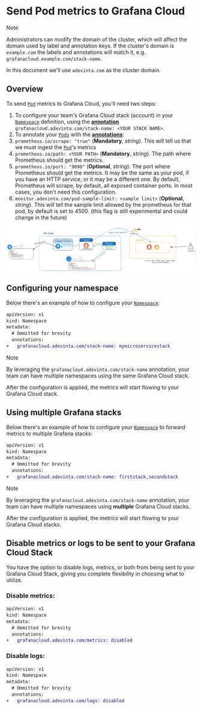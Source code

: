 # Send Pod metrics to Grafana Cloud

> [!NOTE]
> Administrators can modify the domain of the cluster, which will affect the domain used by label and annotation keys.
> If the cluster's domain is `example.com` the labels and annotations will match it, e.g. `grafanacloud.example.com/stack-name`.
>
> In this document we'll use `adevinta.com` as the cluster domain.

## Overview

To send [`Pod`][k8s-pod] metrics to Grafana Cloud, you'll need two steps:

1. To configure your team's Grafana Cloud stack (account) in your [`Namespace`][k8s-namespace] definition, using the **[annotation][k8s-annotation]** `grafanacloud.adevinta.com/stack-name: <YOUR STACK NAME>`.
2. To annotate your [`Pods`][k8s-pod] with the **[annotations][k8s-annotation]**:
  1. `prometheus.io/scrape: "true"` (**Mandatory**, _string_). This will tell us that we must ingest the [`Pod`][k8s-pod]'s metrics
  2. `prometheus.io/path: <YOUR PATH>` (**Mandatory**, _string_). The path where Prometheus should get the metrics.
  3. `prometheus.io/port: "9090"` (**Optional**, _string_). The port where Prometheus should get the metrics. It may be the same as your pod, if you have an HTTP service, or it may be a different one. By default, Prometheus will scrape, by default, all exposed container ports. In most cases, you don't need this configuration.
  4. `monitor.adevinta.com/pod-sample-limit: <sample limit>` (**Optional**, _string_). This will tell the sample limit allowed by the prometheus for that pod, by default is set to 4500. (this flag is still experimental and could change in the future)

![Send metrics diagram](../images/send-metrics-grafana-cloud.png)

## Configuring your namespace

Below there's an example of how to configure your [`Namespace`][k8s-namespace]:

```diff
apiVersion: v1
kind: Namespace
metadata:
  # Ommitted for brevity
  annotations:
+   grafanacloud.adevinta.com/stack-name: mymicroservicestack
```

> [!NOTE]
> By leveraging the `grafanacloud.adevinta.com/stack-name` annotation, your team can have multiple namespaces using the same Grafana Cloud stack.

After the configuration is applied, the metrics will start flowing to your Grafana Cloud stack.

## Using multiple Grafana stacks

Below there's an example of how to configure your [`Namespace`][k8s-namespace] to forward metrics to multiple Grafana stacks:

```diff
apiVersion: v1
kind: Namespace
metadata:
  # Ommitted for brevity
  annotations:
+   grafanacloud.adevinta.com/stack-name: firststack,secondstack
```

> [!NOTE]
> By leveraging the `grafanacloud.adevinta.com/stack-name` annotation, your team can have multiple namespaces using **multiple** Grafana Cloud stacks.

After the configuration is applied, the metrics will start flowing to your Grafana Cloud stacks.

## Disable metrics or logs to be sent to your Grafana Cloud Stack

You have the option to disable logs, metrics, or both from being sent to your Grafana Cloud Stack, giving you complete flexibility in choosing what to utilize.

### Disable metrics:
```diff
apiVersion: v1
kind: Namespace
metadata:
  # Ommitted for brevity
  annotations:
+   grafanacloud.adevinta.com/metrics: disabled
```

### Disable logs:
```diff
apiVersion: v1
kind: Namespace
metadata:
  # Ommitted for brevity
  annotations:
+   grafanacloud.adevinta.com/logs: disabled
```

[k8s-annotation]: https://kubernetes.io/docs/concepts/overview/working-with-objects/annotations/
[k8s-pod]: https://kubernetes.io/docs/concepts/workloads/pods/
[k8s-namespace]: https://kubernetes.io/docs/concepts/overview/working-with-objects/namespaces/

